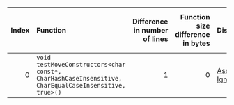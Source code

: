 |   Index | Function                                                                                            |   Difference in number of lines |   Function size difference in bytes | Disassembly                                                            |   Number of lines in `assume` build |   Number of bytes in `assume` build |   Number of lines in `none` build |   Number of bytes in `none` build |
|--------:|:----------------------------------------------------------------------------------------------------|--------------------------------:|------------------------------------:|:-----------------------------------------------------------------------|------------------------------------:|------------------------------------:|----------------------------------:|----------------------------------:|
|       0 | `void testMoveConstructors<char const*, CharHashCaseInsensitive, CharEqualCaseInsensitive, true>()` |                               1 |                                   0 | [Assumed](0.assume.s.txt), [Ignored](0.none.s.txt), [Diff](0.diff.txt) |                                3760 |                             4308720 |                              3760 |                           4308640 |